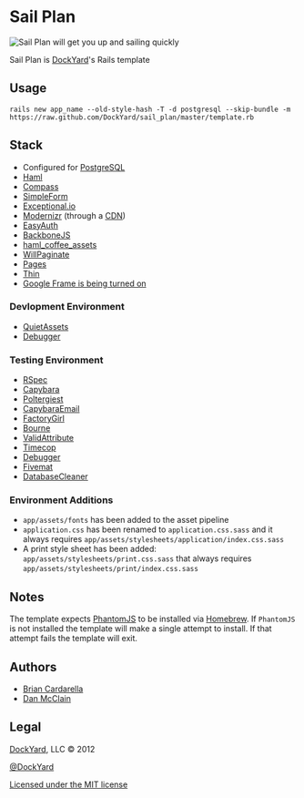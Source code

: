 # Sail Plan #
![Sail Plan will get you up and sailing quickly](http://upload.wikimedia.org/wikipedia/commons/8/87/Tackling.png)

Sail Plan is [DockYard](http://dockyard.com)'s Rails template

## Usage ##

```
rails new app_name --old-style-hash -T -d postgresql --skip-bundle -m https://raw.github.com/DockYard/sail_plan/master/template.rb
```

## Stack ##

* Configured for [PostgreSQL](http://postgresql.org)
* [Haml](http://haml.info)
* [Compass](http://compass-style.org)
* [SimpleForm](https://github.com/plataformatec/simple_form)
* [Exceptional.io](http://exceptional.io)
* [Modernizr](http://modernizr.com) (through a [CDN](http://www.cdnjs.com))
* [EasyAuth](https://github.com/DockYard/easy_auth)
* [BackboneJS](backbonejs.org)
* [haml_coffee_assets](https://github.com/netzpirat/haml_coffee_assets)
* [WillPaginate](https://github.com/mislav/will_paginate)
* [Pages](https://github.com/DockYard/pages)
* [Thin](https://github.com/macournoyer/thin)
* [Google Frame is being turned on](http://www.google.com/chromeframe)

### Devlopment Environment ###

* [QuietAssets](https://github.com/evrone/quiet_assets)
* [Debugger](https://github.com/cldwalker/debugger)

### Testing Environment ###

* [RSpec](https://www.relishapp.com/rspec)
* [Capybara](https://github.com/jnicklas/capybara)
* [Poltergiest](https://github.com/jonleighton/poltergeist)
* [CapybaraEmail](https://github.com/DockYard/capybara-email)
* [FactoryGirl](https://github.com/thoughtbot/factory_girl)
* [Bourne](https://github.com/thoughtbot/bourne)
* [ValidAttribute](https://github.com/bcardarella/valid_attribute)
* [Timecop](https://github.com/jtrupiano/timecop)
* [Debugger](https://github.com/cldwalker/debugger)
* [Fivemat](https://github.com/tpope/fivemat)
* [DatabaseCleaner](https://github.com/bmabey/database_cleaner)

### Environment Additions ###

* `app/assets/fonts` has been added to the asset pipeline
* `application.css` has been renamed to `application.css.sass` and it always requires `app/assets/stylesheets/application/index.css.sass`
* A print style sheet has been added: `app/assets/stylesheets/print.css.sass` that always requires `app/assets/stylesheets/print/index.css.sass`

## Notes ##

The template expects [PhantomJS](http://phantomjs.org) to be installed
via [Homebrew](http://mxcl.github.com/homebrew). If `PhantomJS` is not
installed the template will make a single attempt to install. If that
attempt fails the template will exit.

## Authors ##

* [Brian Cardarella](http://twitter.com/bcardarella)
* [Dan McClain](http://twitter.com/_danmcclain)

## Legal ##

[DockYard](http://dockyard.com), LLC &copy; 2012

[@DockYard](http://twitter.com/DockYard)

[Licensed under the MIT license](http://www.opensource.org/licenses/mit-license.php)
